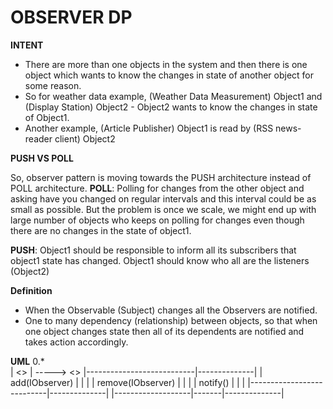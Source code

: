 # OBSERVER DP

**INTENT**

* There are more than one objects in the system and then there is one object which wants to know the changes in state of
  another object for some reason.
* So for weather data example, (Weather Data Measurement) Object1 and (Display Station) Object2 - Object2 wants to know
  the changes in state of Object1.
* Another example, (Article Publisher) Object1 is read by (RSS news-reader client) Object2

**PUSH VS POLL**

So, observer pattern is moving towards the PUSH architecture instead of POLL architecture.
**POLL**: Polling for changes from the other object and asking have you changed on regular intervals and this interval
could be as small as possible. But the problem is once we scale, we might end up with large number of objects who keeps
on polling for changes even though there are no changes in the state of object1.

**PUSH**: Object1 should be responsible to inform all its subscribers that object1 state has changed. Object1 should
know who all are the listeners (Object2)

**Definition**

* When the Observable (Subject) changes all the Observers are notified.
* One to many dependency (relationship) between objects, so that when one object changes state then all of its
  dependents are notified and takes action accordingly.

**UML**
                          0.*       
   |  <<IObservable>>  | -----> <<IObserver>>
   |---------------------------|--------------|
   | add(IObserver)    |       |              |
   | remove(IObserver) |       |              |
   | notify()          |       |              |
   |---------------------------|--------------|
   |-------------------|-------|--------------|



